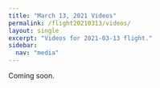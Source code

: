 ```yaml
---
title: "March 13, 2021 Videos"
permalink: /flight20210313/videos/
layout: single
excerpt: "Videos for 2021-03-13 flight."
sidebar:
  nav: "media"
---
```


Coming soon.